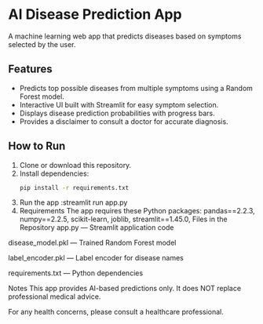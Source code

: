 # AI Disease Prediction App

A machine learning web app that predicts diseases based on symptoms selected by the user.

## Features
- Predicts top possible diseases from multiple symptoms using a Random Forest model.
- Interactive UI built with Streamlit for easy symptom selection.
- Displays disease prediction probabilities with progress bars.
- Provides a disclaimer to consult a doctor for accurate diagnosis.

## How to Run

1. Clone or download this repository.  
2. Install dependencies:  
   ```bash
   pip install -r requirements.txt
3. Run the app
    :streamlit run app.py
4. Requirements
The app requires these Python packages:
pandas==2.2.3,
numpy==2.2.5,
scikit-learn,
joblib,
streamlit==1.45.0,
Files in the Repository
app.py — Streamlit application code

disease_model.pkl — Trained Random Forest model

label_encoder.pkl — Label encoder for disease names

requirements.txt — Python dependencies

Notes
This app provides AI-based predictions only. It does NOT replace professional medical advice.

For any health concerns, please consult a healthcare professional.




